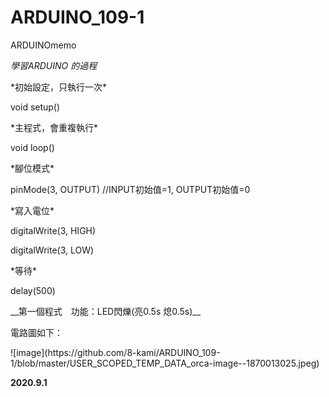 # ARDUINO_109-1 
ARDUINOmemo </p>
*學習ARDUINO 的過程* </p>
</p>
*初始設定，只執行一次* </p>
void setup() </p>
</p>
*主程式，會重複執行* </p>
void loop() </p>
</p>
*腳位模式* </p>
pinMode(3, OUTPUT)      //INPUT初始值=1, OUTPUT初始值=0 </p>
</p> 
*寫入電位* </p>
digitalWrite(3, HIGH) </p>
digitalWrite(3, LOW) </p>
</p>
*等待* </p>
delay(500) </p>
</p>
__第一個程式　功能：LED閃爍(亮0.5s 熄0.5s)__ </p>
電路圖如下： </p>
![image](https://github.com/8-kami/ARDUINO_109-1/blob/master/USER_SCOPED_TEMP_DATA_orca-image--1870013025.jpeg)


__2020.9.1__ </p>

